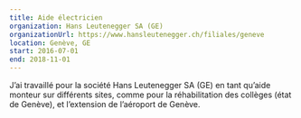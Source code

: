 ```yaml
---
title: Aide électricien
organization: Hans Leutenegger SA (GE)
organizationUrl: https://www.hansleutenegger.ch/filiales/geneve
location: Genève, GE
start: 2016-07-01
end: 2018-11-01
---
```


J’ai travaillé pour la société Hans Leutenegger SA (GE) en tant qu’aide monteur sur différents sites, comme pour la réhabilitation des collèges (état de Genève), et l’extension de l’aéroport de Genève.